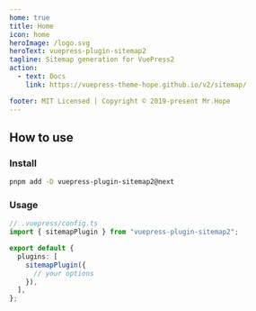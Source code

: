 ```yaml
---
home: true
title: Home
icon: home
heroImage: /logo.svg
heroText: vuepress-plugin-sitemap2
tagline: Sitemap generation for VuePress2
action:
  - text: Docs
    link: https://vuepress-theme-hope.github.io/v2/sitemap/

footer: MIT Licensed | Copyright © 2019-present Mr.Hope
---
```


## How to use

### Install

```bash
pnpm add -D vuepress-plugin-sitemap2@next
```

### Usage

```ts
// .vuepress/config.ts
import { sitemapPlugin } from "vuepress-plugin-sitemap2";

export default {
  plugins: [
    sitemapPlugin({
      // your options
    }),
  ],
};
```
